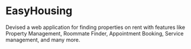 # EasyHousing
Devised a web application for finding properties on rent with features like Property Management, Roommate Finder, Appointment Booking, Service management, and many more.
